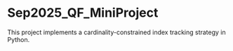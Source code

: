 # Sep2025_QF_MiniProject
This project implements a cardinality-constrained index tracking strategy in Python.
